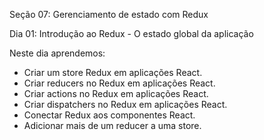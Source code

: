 Seção 07: Gerenciamento de estado com Redux

Dia 01: Introdução ao Redux - O estado global da aplicação

Neste dia aprendemos:

- Criar um store Redux em aplicações React. 
- Criar reducers no Redux em aplicações React. 
- Criar actions no Redux em aplicações React. 
- Criar dispatchers no Redux em aplicações React. 
- Conectar Redux aos componentes React. 
- Adicionar mais de um reducer a uma store. 